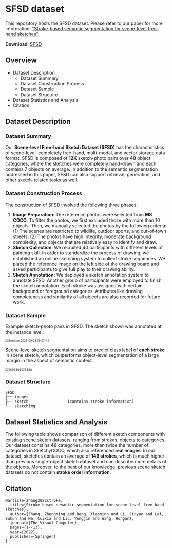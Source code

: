 # SFSD dataset

This repository hosts the SFSD dataset. Please refer to our paper for more information: ["Stroke-based semantic segmentation for scene-level free-hand sketches"](https://link.springer.com/article/10.1007/s00371-022-02731-8). 

**Download**: [SFSD](https://drive.google.com/drive/folders/1L8NlMzubCqz85iFRiOU2WwRrGHNCrmwv?usp=sharing)

## Overview

- Dataset Description
  - Dataset Summary
  - Dataset Construction Process
  - Dataset Sample
  - Dataset Structure
- Dataset Statistics and Analysis
- Citation

## Dataset Description

### Dataset Summary

Our **Scene-level Free-hand Sketch Dataset (SFSD)** has the characteristics of scene-level, completely free-hand, multi-modal, and vector storage data format. SFSD is composed of **12K** sketch-photo pairs over **40** object categories, where the sketches were completely hand-drawn and each contains 7 objects on average. In addition to the semantic segmentation addressed in this paper, SFSD can also support retrieval, generation, and other sketch-related tasks as well.

### Dataset Construction Process

The construction of SFSD involved the following three phases:

1. **Image Preparation**: The reference photos were selected from **MS COCO**. To filter the photos, we first excluded those with more than 10 objects. Then, we manually selected the photos by the following criteria: (1) The scenes are restricted to wildlife, outdoor sports, and out-of-town streets. (2) The photos have high integrity, moderate background complexity, and objects that are relatively easy to identify and draw.
2. **Sketch Collection**: We recruited 40 participants with different levels of painting skill. In order to standardize the process of drawing, we established an online sketching system to collect stroke sequences. We placed the reference image on the left side of the drawing board and asked participants to give full play to their drawing ability. 
3. **Sketch Annotation:** We deployed a sketch annotation system to annotate SFSD. Another group of participants were employed to finish the sketch annotation. Each stroke was assigned with certain background or foreground categories. Attributes like drawing completeness and similarity of all objects are also recorded for future work.

### Dataset Sample

Example sketch-photo pairs in SFSD. The sketch shown was annotated at the instance level. 

<img src="C:%5CUsers%5C123%5CDesktop%5CSnipaste_2023-09-28_15-47-44.png" alt="Snipaste_2023-09-28_15-47-44" style="zoom:60%;" />

Scene-level sketch segmentation aims to predict class label of **each stroke** in scene sketch, which outperforms object-level segmentation of a large margin in the aspect of semantic context.

<img src="C:%5CUsers%5C123%5CAppData%5CRoaming%5CTypora%5Ctypora-user-images%5C1695886975350.png" alt="1695886975350" style="zoom:67%;" />

### Dataset Structure

```
SFSD
├── images
├── sketch		           (contains stroke information)
└── sketchImg
```

## Dataset Statistics and Analysis

The following table shows comparison of different sketch components with existing scene sketch datasets, ranging from strokes, objects to categories. Our dataset contains **40** categories, more than twice the number of categories in SketchyCOCO, which also referenced **real images**. In our dataset, sketches contain an average of **146 strokes**, which is much higher than previous single-object sketch dataset and can describe more details of the objects. Moreover, to the best of our knowledge, previous scene sketch datasets do not contain **stroke order information**.


## Citation

```
@article{zhang2022stroke,
  title={Stroke-based semantic segmentation for scene-level free-hand sketches},
  author={Zhang, Zhengming and Deng, Xiaoming and Li, Jinyao and Lai, Yukun and Ma, Cuixia and Liu, Yongjin and Wang, Hongan},
  journal={The Visual Computer},
  pages={1--13},
  year={2022},
  publisher={Springer}
}
```
